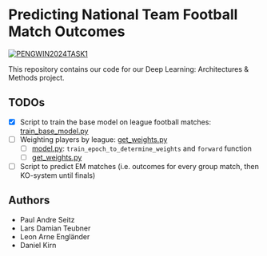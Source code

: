 # Predicting National Team Football Match Outcomes

[![PENGWIN2024TASK1](https://img.shields.io/badge/Deep%20Learning%3A%20Architectures%20%26%20Methods-FOOTBALL%20EM%20PREDICTIONS-blue)](https://pengwin.grand-challenge.org/)

This repository contains our code for our Deep Learning: Architectures \& Methods project. 

## TODOs
- [x] Script to train the base model on league football matches: [train_base_model.py](train_base_model.py)
- [ ] Weighting players by league: [get_weights.py](get_weights.py)
  - [ ] [model.py](model.py): `train_epoch_to_determine_weights` and `forward` function
  - [ ] [get_weights.py](get_weights.py)
- [ ] Script to predict EM matches (i.e. outcomes for every group match, then KO-system until finals)

## Authors
- Paul Andre Seitz
- Lars Damian Teubner
- Leon Arne Engländer
- Daniel Kirn